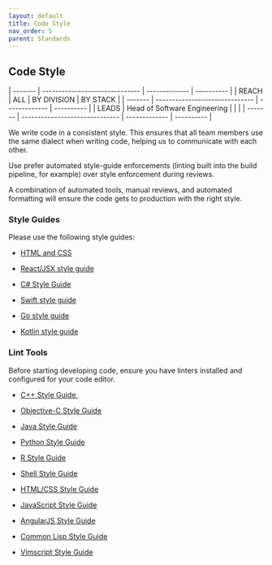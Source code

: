 ```yaml
---
layout: default
title: Code Style
nav_order: 5
parent: Standards
---
```


Code Style
----------

  | ------- | ------------------------------ | ------------- | ---------- |
  | REACH   | ALL                            | BY DIVISION   | BY STACK   |
  | ------- | ------------------------------ | ------------- | ---------- |
  | LEADS   | Head of Software Engineering   |               |            |
  | ------- | ------------------------------ | ------------- | ---------- |                

We write code in a consistent style. This ensures that all team members
use the same dialect when writing code, helping us to communicate with
each other.

Use prefer automated style-guide enforcements (linting built into the
build pipeline, for example) over style enforcement during reviews.

A combination of automated tools, manual reviews, and automated
formatting will ensure the code gets to production with the right style.

### Style Guides

Please use the following style guides:

-   [HTML and CSS](https://google.github.io/styleguide/htmlcssguide.html)

-   [React/JSX style guide](https://github.com/airbnb/javascript/tree/master/react)

-   [C\# Style Guide](https://docs.microsoft.com/en-us/dotnet/csharp/programming-guide/inside-a-program/coding-conventions)

-   [Swift style guide](https://google.github.io/swift/)

-   [Go style guide](https://github.com/golang/go/wiki/CodeReviewComments)

-   [Kotlin style guide](https://android.github.io/kotlin-guides/style.html)

### Lint Tools

Before starting developing code, ensure you have linters installed and
configured for your code editor.

-   [C++ Style Guide](https://google.github.io/styleguide/cppguide.html),

-   [Objective-C Style Guide](https://github.com/google/styleguide/blob/gh-pages/objcguide.md)

-   [Java Style Guide](https://google.github.io/styleguide/javaguide.html)

-   [Python Style Guide](https://github.com/google/styleguide/blob/gh-pages/pyguide.md)

-   [R Style Guide](https://google.github.io/styleguide/Rguide.xml)

-   [Shell Style Guide](https://google.github.io/styleguide/shell.xml)

-   [HTML/CSS Style Guide](https://google.github.io/styleguide/htmlcssguide.html)

-   [JavaScript Style Guide](https://google.github.io/styleguide/jsguide.html)

-   [AngularJS Style Guide](https://google.github.io/styleguide/angularjs-google-style.html)

-   [Common Lisp Style  Guide](https://google.github.io/styleguide/lispguide.xml)

-   [Vimscript Style Guide](https://google.github.io/styleguide/vimscriptguide.xml)
